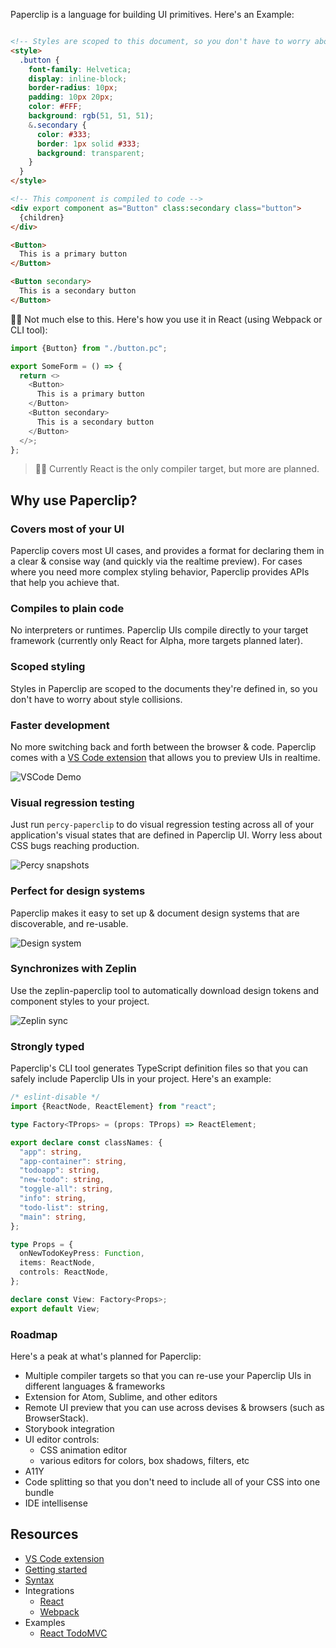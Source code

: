 
Paperclip is a language for building UI primitives. Here's an Example:

```html

<!-- Styles are scoped to this document, so you don't have to worry about them leaking out  -->
<style> 
  .button {
    font-family: Helvetica;
    display: inline-block;
    border-radius: 10px;
    padding: 10px 20px;
    color: #FFF;
    background: rgb(51, 51, 51);
    &.secondary {
      color: #333;
      border: 1px solid #333;
      background: transparent;
    }
  }
</style>

<!-- This component is compiled to code -->
<div export component as="Button" class:secondary class="button">
  {children}
</div>

<Button>
  This is a primary button
</Button>

<Button secondary>
  This is a secondary button
</Button>
```

☝🏻 Not much else to this. Here's how you use it in React (using Webpack or CLI tool):

```typescript
import {Button} from "./button.pc";

export SomeForm = () => {
  return <>
    <Button>
      This is a primary button
    </Button>
    <Button secondary>
      This is a secondary button
    </Button>
  </>;
};
```

> ☝🏻 Currently React is the only compiler target, but more are planned. 

## Why use Paperclip?


### Covers most of your UI

Paperclip covers most UI cases, and provides a format for declaring them in a clear & consise way (and quickly via the realtime preview). For cases where you need more complex styling behavior, Paperclip provides APIs that help you achieve that. 

### Compiles to plain code

No interpreters or runtimes. Paperclip UIs compile directly to your target framework (currently only React for Alpha, more targets planned later). 

### Scoped styling

Styles in Paperclip are scoped to the documents they're defined in, so you don't have to worry about style collisions. 

### Faster development

No more switching back and forth between the browser & code. Paperclip comes with a [VS Code extension](https://marketplace.visualstudio.com/items?itemName=crcn.paperclip-vscode-extension)  that allows you to preview UIs in realtime. 

<!-- ![VSCode Demo](https://user-images.githubusercontent.com/757408/75412579-f0965200-58f0-11ea-8043-76a0b0ec1a08.gif) -->

![VSCode Demo](./assets/button-demo.gif)


### Visual regression testing

Just run `percy-paperclip` to do visual regression testing across all of your application's visual states that are defined in Paperclip UI. Worry less about CSS bugs reaching production.

![Percy snapshots](./assets/snapshot.gif)


### Perfect for design systems

Paperclip makes it easy to set up & document design systems that are discoverable, and re-usable. 

![Design system](./assets/design-system.gif)

### Synchronizes with Zeplin

Use the zeplin-paperclip tool to automatically download design tokens and component styles to your project. 

![Zeplin sync](./assets/design-system-pull.gif)

### Strongly typed

Paperclip's CLI tool generates TypeScript definition files so that you can safely include Paperclip UIs in your project. Here's an example:

```typescript
/* eslint-disable */
import {ReactNode, ReactElement} from "react";

type Factory<TProps> = (props: TProps) => ReactElement;

export declare const classNames: {
  "app": string,
  "app-container": string,
  "todoapp": string,
  "new-todo": string,
  "toggle-all": string,
  "info": string,
  "todo-list": string,
  "main": string,
};

type Props = {
  onNewTodoKeyPress: Function,
  items: ReactNode,
  controls: ReactNode,
};

declare const View: Factory<Props>;
export default View;
```

### Roadmap

Here's a peak at what's planned for Paperclip:

- Multiple compiler targets so that you can re-use your Paperclip UIs in different languages & frameworks
- Extension for Atom, Sublime, and other editors
- Remote UI preview that you can use across devises & browsers (such as BrowserStack).
- Storybook integration
- UI editor controls:
  - CSS animation editor
  - various editors for colors, box shadows, filters, etc
- A11Y
- Code splitting so that you don't need to include all of your CSS into one bundle
- IDE intellisense

## Resources

- [VS Code extension](https://marketplace.visualstudio.com/items?itemName=crcn.paperclip-vscode-extension)
- [Getting started](./documentation/Getting%20Started)
- [Syntax](./documentation/Syntax)
- Integrations
  - [React](./packages/paperclip-compiler-react)
  - [Webpack](./packages/paperclip-loader)
- Examples
  - [React TodoMVC](./examples/react-todomvc)
